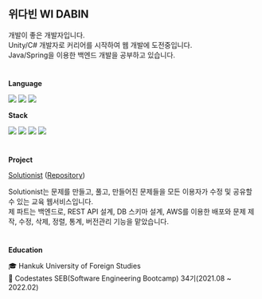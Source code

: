 ## 위다빈 WI DABIN
개발이 좋은 개발자입니다.  
Unity/C# 개발자로 커리어를 시작하여 웹 개발에 도전중입니다.  
Java/Spring을 이용한 백엔드 개발을 공부하고 있습니다. 

#  
<b>Language</b>

<img src = "https://img.shields.io/badge/javascript-%23323330.svg?style=for-the-badge&logo=javascript&logoColor=%23F7DF1E"> <img src = "https://img.shields.io/badge/java-%23ED8B00.svg?style=for-the-badge&logo=java&logoColor=white"> <img src = "https://img.shields.io/badge/c%23-%23239120.svg?style=for-the-badge&logo=c-sharp&logoColor=white">

<b>Stack</b>

<img src = "https://img.shields.io/badge/react-%2320232a.svg?style=for-the-badge&logo=react&logoColor=%2361DAFB"> <img src = "https://img.shields.io/badge/node.js-6DA55F?style=for-the-badge&logo=node.js&logoColor=white"> <img src = "https://img.shields.io/badge/express.js-%23404d59.svg?style=for-the-badge&logo=express&logoColor=%2361DAFB"> <img src = "https://img.shields.io/badge/mysql-%2300f.svg?style=for-the-badge&logo=mysql&logoColor=white">

#
<b>Project</b>

[Solutionist](https://solutionist.site) ([Repository](https://github.com/widalida26/solutionist))

Solutionist는 문제를 만들고, 풀고, 만들어진 문제들을 모든 이용자가 수정 및 공유할 수 있는 교육 웹서비스입니다.  
제 파트는 백엔드로, REST API 설계, DB 스키마 설계, AWS를 이용한 배포와 문제 제작, 수정, 삭제, 정렬, 통계, 버전관리 기능을 맡았습니다.


#    
<b>Education</b>

🎓 Hankuk University of Foreign Studies  
📖 Codestates SEB(Software Engineering Bootcamp) 34기(2021.08 ~ 2022.02)
#  

